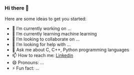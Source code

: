 ### Hi there 👋

<!--
**garooda/garooda** is a ✨ _special_ ✨ repository because its `README.md` (this file) appears on your GitHub profile.
-->
Here are some ideas to get you started:

- 🔭 I’m currently working on ...
- 🌱 I’m currently learning machine learning
- 👯 I’m looking to collaborate on ...
- 🤔 I’m looking for help with ...
- 💬 Ask me about C, C++, Python programming languages
- 📫 How to reach me: [Linkedin](https://www.linkedin.com/in/pravinkumar-singh-196119174/)
- 😄 Pronouns: ...
- ⚡ Fun fact: ...
